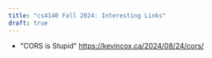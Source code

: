 ```yaml
---
title: "cs4140 Fall 2024: Interesting Links"
draft: true
---
```



 - "CORS is Stupid" https://kevincox.ca/2024/08/24/cors/
